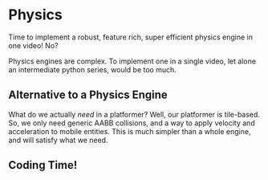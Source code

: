 # Physics

Time to implement a robust, feature rich, super efficient physics engine in one video! No?

Physics engines are complex. To implement one in a single video, let alone an intermediate python series, would be too much.

## Alternative to a Physics Engine

What do we actually *need* in a platformer? Well, our platformer is tile-based. So, we only need generic AABB collisions, and a way to apply velocity and acceleration to mobile entities. This is much simpler than a whole engine, and will satisfy what we need.

## Coding Time!

